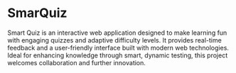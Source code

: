 # SmarQuiz
Smart Quiz is an interactive web application designed to make learning fun with engaging quizzes and adaptive difficulty levels. It provides real-time feedback and a user-friendly interface built with modern web technologies. Ideal for enhancing knowledge through smart, dynamic testing, this project welcomes collaboration and further innovation.
